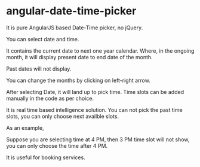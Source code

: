 # angular-date-time-picker

It is pure AngularJS based Date-Time picker, no jQuery. 

You can select date and time. 

It contains the current date to next one year calendar. Where, in the ongoing month, it will display present date to end date of the month. 

Past dates will not display. 

You can change the months by clicking on left-right arrow.

After selecting Date, it will land up to pick time. Time slots can be added manually in the code as per choice. 

It is real time based intelligence solution. You can not pick the past time slots, you can only choose next availble slots. 

As an example, 

Suppose you are selecting time at 4 PM, then 3 PM time slot will not show, you can only choose the time after 4 PM. 

It is useful for booking services. 

